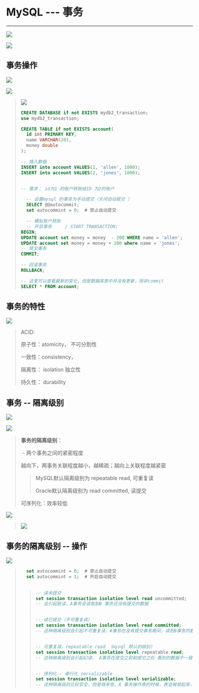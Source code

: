 # MySQL --- 事务

---

![](./imgs/00事务.png)



![](./imgs/00事务2.png)

## 事务操作

![](./imgs/00事务操作.png)

![](./imgs/00事务操作1.png)

> ![](./imgs/00事务操作2.png)
>
> ```sql
> CREATE DATABASE if not EXISTS mydb2_transaction;
> use mydb2_transaction;
> 
> CREATE TABLE if not EXISTS account(
> 	id int PRIMARY KEY,
> 	name VARCHAR(20),
> 	money double 
> );
> 
> -- 插入数据 
> INSERT into account VALUES(1, 'allen', 1000);
> INSERT into account VALUES(2, 'jones', 1000);
> 
> 
> -- 需求： id为1 的账户转账给ID 为2的账户 
> 
> 	-- 设置mysql 的事务为手动提交（关闭自动提交 ）
> 	SELECT @@autocommit;
> 	set autocommint = 0;  # 禁止自动提交 
> 
> 	-- 模拟账户转账 
> 	-- 开启事务 	/ START TRANSACTION;
> BEGIN;
> UPDATE account set money = money  - 200 WHERE name = 'allen';
> UPDATE account set money = money + 200 where name = 'jones';
> -- 提交事务 
> COMMIT;
> 
> -- 回滚事务 
> ROLLBACK;
> 
> -- 这里可以查看最新的变化，但是数据库表中并没有更新，除非commit 
> SELECT * FROM account;
> ```
>
> 

## 事务的特性

![](./imgs/00事务的特性.png)

> ACID:
>
> 原子性：atomicity， 不可分割性
>
> 一致性：consistency， 
>
> 隔离性： isolation 独立性 
>
> 持久性： durability



## 事务 -- 隔离级别

![](./imgs/00事务的隔离级别.png)

![](./imgs/00事务的隔离级别2.png)

> **事务的隔离级别**：
>
> ​	- 两个事务之间的紧密程度
>
> 越向下，两事务关联程度越小，越稀疏；越向上关联程度越紧密
>
> > MySQL默认隔离级别为 repeatable read, 可重复读
> >
> > Oracle默认隔离级别为 read committed, 读提交
>
> 可序列化：效率较低

![](./imgs/00事务的隔离级别3.png)

> ![](./imgs/00事务的隔离级别4.png)
>
> 

## 事务的隔离级别 -- 操作

![](./imgs/00事务的隔离级别5.png)

> ```sql
> 	set autocommint = 0;  # 禁止自动提交 
> 	set autocommint = 1;  # 开启自动提交 
> 	
> ```
>
> >
> >
> >```sql
> >-- 读未提交 
> >set session transaction isolation level read uncommitted;
> >-- 会引起脏读，A事务会读取到B 事务还没有提交的数据 
> >
> >
> >-- 读已提交（不可重复读）
> >set session transaction isolation level read committed;
> >-- 这种隔离级别会引起不可重复读，A事务在没有提交事务期间，读到B事务的数据是不同的， 提交之前看到的数据不一致
> >
> >
> >-- 可重复读，repeatable read （mysql 默认的级别）
> >set session transaction isolation level repeatable read;
> >-- 这种隔离级别会引起幻读， A事务在提交之前和提交之后 看到的数据不一致
> >
> >
> >-- 序列化-- 串行化 serializable
> >set session transaction isolation level serializable;
> >-- 这种隔离级别比较安全，但是效率低，A 事务操作表的时候，表会被锁起来，B 事务不能操作
> >
> >
> >```
> >
> >



